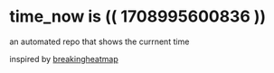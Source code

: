 # time_now is (( 1708995600836 ))

an automated repo that shows the currnent time

inspired by [breakingheatmap](https://github.com/breakingheatmap/breakingheatmap)